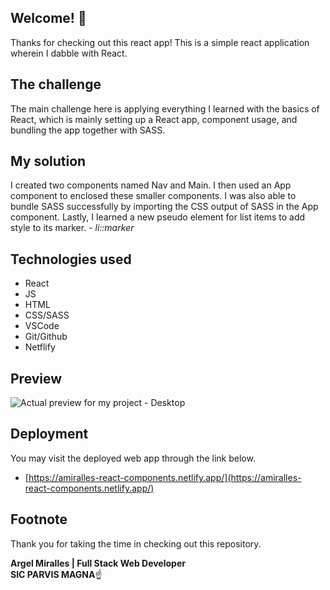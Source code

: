 ## Welcome! 👋

Thanks for checking out this react app!
This is a simple react application wherein I dabble with React.

## The challenge

The main challenge here is applying everything I learned with the basics of React, which is mainly setting up a React app, component usage, and bundling the app together with SASS.

## My solution

I created two components named Nav and Main. I then used an App component to enclosed these smaller components. I was also able to bundle SASS successfully by importing the CSS output of SASS in the App component. Lastly, I learned a new pseudo element for list items to add style to its marker. - _li::marker_

## Technologies used

- React
- JS
- HTML
- CSS/SASS
- VSCode
- Git/Github
- Netflify

## Preview

![Actual preview for my project - Desktop](https://i.ibb.co/bN3PPpn/localhost-3000.png)

## Deployment

You may visit the deployed web app through the link below.

- [https://amiralles-react-components.netlify.app/](https://amiralles-react-components.netlify.app/)

## Footnote

Thank you for taking the time in checking out this repository.

**Argel Miralles | Full Stack Web Developer**<br>
**SIC PARVIS MAGNA**☝
